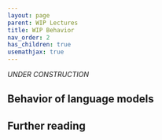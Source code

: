 ```yaml
---
layout: page
parent: WIP Lectures
title: WIP Behavior
nav_order: 2
has_children: true
usemathjax: true
---
```

*UNDER CONSTRUCTION*

## Behavior of language models

## Further reading
